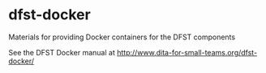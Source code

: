 # dfst-docker
Materials for providing Docker containers for the DFST components

See the DFST Docker manual at http://www.dita-for-small-teams.org/dfst-docker/
